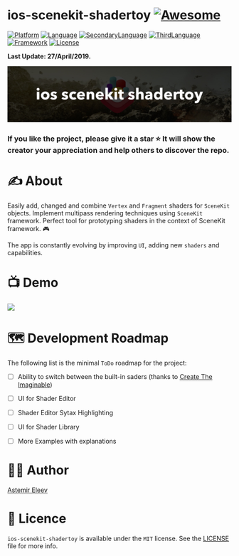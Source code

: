 # ios-scenekit-shadertoy [![Awesome](https://cdn.rawgit.com/sindresorhus/awesome/d7305f38d29fed78fa85652e3a63e154dd8e8829/media/badge.svg)](https://github.com/sindresorhus/awesome)

[![Platform](https://img.shields.io/badge/platform-iOS-yellow.svg)]()
[![Language](https://img.shields.io/badge/language-Swift_5.0-orange.svg)]()
[![SecondaryLanguage](https://img.shields.io/badge/language-GLSL-red.svg)]()
[![ThirdLanguage](https://img.shields.io/badge/language-Metal-purple.svg)]()
[![Framework](https://img.shields.io/badge/framework-SceneKit-pink.svg)]()
[![License](https://img.shields.io/badge/license-MIT-blue.svg)]()

**Last Update: 27/April/2019.**

![](logo-shadertyoy.jpeg)

### If you like the project, please give it a star ⭐ It will show the creator your appreciation and help others to discover the repo.

# ✍️ About 
Easily add, changed and combine `Vertex` and `Fragment` shaders for `SceneKit` objects. Implement multipass rendering techniques using `SceneKit` framework. Perfect tool for prototyping  shaders in the context of SceneKit framework. 🎮

The app is constantly evolving by improving `UI`, adding new `shaders` and capabilities.

# 📺 Demo

<img src="https://user-images.githubusercontent.com/5098753/38455102-8fe937d2-3a7b-11e8-94cf-501d3f726b26.gif" width="640">

# 🗺 Development Roadmap

The following list is the minimal `ToDo` roadmap for the project:

- [ ] Ability to switch between the built-in saders (thanks to [Create The Imaginable](https://github.com/CreateTheImaginable))
- [ ] UI for Shader Editor
- [ ] Shader Editor Sytax Highlighting 
- [ ] UI for Shader Library 
- [ ] More Examples with explanations 


# 👨‍💻 Author 
[Astemir Eleev](https://github.com/jVirus)

# 🔖 Licence 
`ios-scenekit-shadertoy` is available under the `MIT` license. See the [LICENSE](https://github.com/jVirus/ios-scenekit-shadertoy/blob/master/LICENSE) file for more info.
